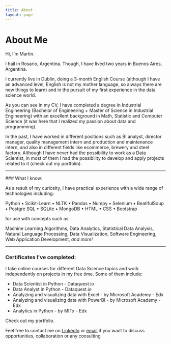 ```yaml
---
title: About
layout: page
---
```


<h1>About Me</h1>

Hi, I’m Martin.

I hail in Rosario, Argentina. Though, I have lived two years in Buenos Aires, Argentina.

I currently live in Dublin, doing a 3-month English Course (although I have an advanced level, English is not my mother language, so always there are new things to learn) and in the pursuit of my first experience in the data science world.

As you can see in my CV, I have completed a degree in Industrial Engineering (Bachelor of Engineering + Master of Science in Industrial Engineering) with an excellent background in Math, Statistic and Computer Science (it was here that I realized my passion about data and programming).

In the past, I have worked in different positions such as BI analyst, director manager, quality management intern and production and maintenance intern, and also in different fields like ecommerce, brewery and steel factory. Although I have never had the possibility to work as a Data Scientist, in most of them I had the possibility to develop and apply projects related to it (check out my portfolio).

<hr>

### What I know:

As a result of my curiosity, I have practical experience with a wide range of technologies including:

Python • Scikit-Learn • NLTK • Pandas • Numpy • Selenium • BeatifulSoup • Postgre SQL • SQLite • MongoDB • HTML • CSS • Bootstrap

for use with concepts such as:

Machine Learning Algorithms, Data Analytics, Statistical Data Analysis, Natural Language Processing, Data Visualization, Software Engineering, Web Application Development, <em>and more!</em>

<hr>

### Certificates I've completed:

I take online courses for different Data Science topics and work independently on projects in my free time. Some of them include:

* Data Scientist in Python - Dataquest.io
* Data Analyst in Python - Dataquest.io
* Analyzing and visualizing data with Excel - by Microsoft Academy - Edx
* Analyzing and visualizing data with PowerBI - by Microsoft Academy - Edx
* Analytics in Python - by MITx - Edx


Check out my portfolio.

Feel free to contact me on [LinkedIn](https://www.linkedin.com/in/pederneramarting) or <a href="mailto:pederneramarting@gmail.com">email</a> if you want to discuss opportunities, collaboration or any consulting 
